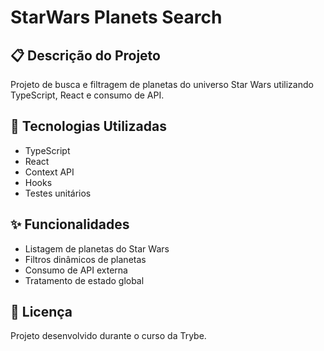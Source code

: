 # StarWars Planets Search

## 📋 Descrição do Projeto
Projeto de busca e filtragem de planetas do universo Star Wars utilizando TypeScript, React e consumo de API.

## 🚀 Tecnologias Utilizadas
- TypeScript
- React
- Context API
- Hooks
- Testes unitários

## ✨ Funcionalidades
- Listagem de planetas do Star Wars
- Filtros dinâmicos de planetas
- Consumo de API externa
- Tratamento de estado global

## 📄 Licença
Projeto desenvolvido durante o curso da Trybe.
